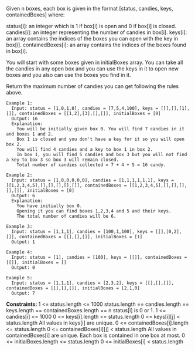 Given n boxes, each box is given in the format [status, candies, keys, containedBoxes] where:

status[i]: an integer which is 1 if box[i] is open and 0 if box[i] is closed.
candies[i]: an integer representing the number of candies in box[i].
keys[i]: an array contains the indices of the boxes you can open with the key in box[i].
containedBoxes[i]: an array contains the indices of the boxes found in box[i].

You will start with some boxes given in initialBoxes array. 
You can take all the candies in any open box and you can use the keys 
in it to open new boxes and you also can use the boxes you find in it.

Return the maximum number of candies you can get following the rules above.

 
```
Example 1:
  Input: status = [1,0,1,0], candies = [7,5,4,100], keys = [[],[],[1],[]], containedBoxes = [[1,2],[3],[],[]], initialBoxes = [0]
  Output: 16
  Explanation: 
    You will be initially given box 0. You will find 7 candies in it and boxes 1 and 2. 
    Box 1 is closed and you don't have a key for it so you will open box 2. 
    You will find 4 candies and a key to box 1 in box 2.
    In box 1, you will find 5 candies and box 3 but you will not find a key to box 3 so box 3 will remain closed.
    Total number of candies collected = 7 + 4 + 5 = 16 candy.

Example 2:
  Input: status = [1,0,0,0,0,0], candies = [1,1,1,1,1,1], keys = [[1,2,3,4,5],[],[],[],[],[]], containedBoxes = [[1,2,3,4,5],[],[],[],[],[]], initialBoxes = [0]
  Output: 6
  Explanation: 
    You have initially box 0. 
    Opening it you can find boxes 1,2,3,4 and 5 and their keys. 
    The total number of candies will be 6.

Example 3:
  Input: status = [1,1,1], candies = [100,1,100], keys = [[],[0,2],[]], containedBoxes = [[],[],[]], initialBoxes = [1]
  Output: 1

Example 4:
  Input: status = [1], candies = [100], keys = [[]], containedBoxes = [[]], initialBoxes = []
  Output: 0

Example 5:
  Input: status = [1,1,1], candies = [2,3,2], keys = [[],[],[]], containedBoxes = [[],[],[]], initialBoxes = [2,1,0]
  Output: 7
``` 

**Constraints:**
  1 <= status.length <= 1000
  status.length == candies.length == keys.length == containedBoxes.length == n
  status[i] is 0 or 1.
  1 <= candies[i] <= 1000
  0 <= keys[i].length <= status.length
  0 <= keys[i][j] < status.length
  All values in keys[i] are unique.
  0 <= containedBoxes[i].length <= status.length
  0 <= containedBoxes[i][j] < status.length
  All values in containedBoxes[i] are unique.
  Each box is contained in one box at most.
  0 <= initialBoxes.length <= status.length
  0 <= initialBoxes[i] < status.length
